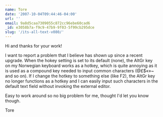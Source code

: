 ```yaml
---
name: Tore
date: '2007-10-04T09:44:46-04:00'
url: ''
email: 9a8d5caa7309055c872cc96ebe60cad6
_id: e3058b7a-f9c9-47b9-9f03-5f99cb295dce
slug: '/its-all-text-v080/'
---
```


Hi and thanks for your work!

I want to report a problem that I believe has shown up since a recent upgrade.
When the hokey setting is set to its default (none), the AltGr key on my
Norwegian keyboard works as a hotkey, which is quite annoying as it is used as
a compound key needed to input common characters (@£\$«»~ and so on). If I
change the hotkey to something else (like F2), the AltGr key no longer
functions as a hotkey and I can easily input such characters in the default
text field without invoking the external editor.

Easy to work around so no big problem for me, thought I'd let you know though.

Tore
